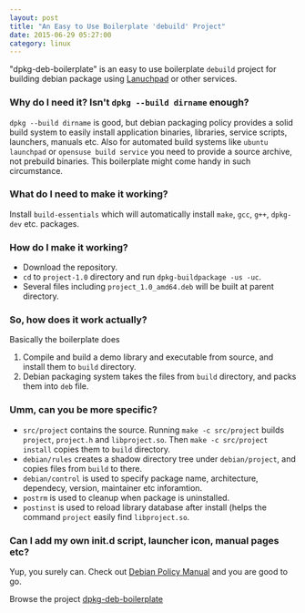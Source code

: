 ```yaml
---
layout: post
title: "An Easy to Use Boilerplate 'debuild' Project"
date: 2015-06-29 05:27:00
category: linux
---
```


"dpkg-deb-boilerplate" is an easy to use boilerplate `debuild` project for building debian package using [Lanuchpad](https://launchpad.net) or other services.

### Why do I need it? Isn't `dpkg --build dirname` enough?

`dpkg --build dirname` is good, but debian packaging policy provides a solid build system to easily install application binaries, libraries, service scripts, launchers, manuals etc. Also for automated build systems like `ubuntu launchpad` or `opensuse build service` you need to provide a source archive, not prebuild binaries. This boilerplate might come handy in such circumstance.

### What do I need to make it working?

Install `build-essentials` which will automatically install `make`, `gcc`, `g++`, `dpkg-dev` etc. packages.

### How do I make it working?

* Download the repository.
* `cd` to `project-1.0` directory and run `dpkg-buildpackage -us -uc`.
* Several files including `project_1.0_amd64.deb` will be built at parent directory.

### So, how does it work actually?

Basically the boilerplate does

1. Compile and build a demo library and executable from source, and install them to `build` directory.
2. Debian packaging system takes the files from `build` directory, and packs them into `deb` file.

### Umm, can you be more specific?

* `src/project` contains the source. Running `make -c src/project` builds `project`, `project.h` and `libproject.so`. Then `make -c src/project install` copies them to `build` directory.
* `debian/rules` creates a shadow directory tree under `debian/project`, and copies files from `build` to there.
* `debian/control` is used to specify package name, architecture, dependecy, version, maintainer etc inforamtion.
* `postrm` is used to cleanup when package is uninstalled.
* `postinst` is used to reload library database after install (helps the command `project` easily find `libproject.so`.


### Can I add my own init.d script, launcher icon, manual pages etc?

Yup, you surely can. Check out [Debian Policy Manual](https://www.debian.org/doc/debian-policy/) and you are good to go.

<div class="well">
  Browse the project <i class="icon-github"></i> <a href="https://github.com/minhazul-haque/dpkg-deb-boilerplate">dpkg-deb-boilerplate</a>
</div>
